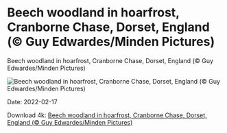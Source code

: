 # Beech woodland in hoarfrost, Cranborne Chase, Dorset, England (© Guy Edwardes/Minden Pictures)

Beech woodland in hoarfrost, Cranborne Chase, Dorset, England (© Guy Edwardes/Minden Pictures)

![Beech woodland in hoarfrost, Cranborne Chase, Dorset, England (© Guy Edwardes/Minden Pictures)](https://bing.com/th?id=OHR.CranborneChase_EN-US7744531561_UHD.jpg&w=1024&h=576)

Date: 2022-02-17

Download 4k: [Beech woodland in hoarfrost, Cranborne Chase, Dorset, England (© Guy Edwardes/Minden Pictures)](https://bing.com/th?id=OHR.CranborneChase_EN-US7744531561_UHD.jpg)

